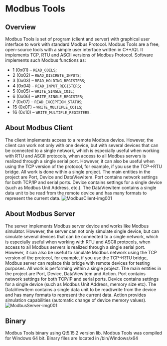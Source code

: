 # Modbus Tools

## Overview

Modbus Tools is set of program (client and server) with graphical user interface to work with standard Modbus Protocol. Modbus Tools are a free, open-source  tools with a simple user interface written in C++/Qt. It implements TCP, RTU and ASCII versions of Modbus Protocol.
Software implements such Modbus functions as:
* 1  (0x01) – `READ_COILS`;
* 2  (0x02) – `READ_DISCRETE_INPUTS`;
* 3  (0x03) – `READ_HOLDING_REGISTERS`;
* 4  (0x04) – `READ_INPUT_REGISTERS`;
* 5  (0x05) – `WRITE_SINGLE_COIL`;
* 6  (0x06) – `WRITE_SINGLE_REGISTER`;
* 7  (0x07) – `READ_EXCEPTION_STATUS`;
* 15 (0x0F) – `WRITE_MULTIPLE_COILS`;
* 16 (0x10) – `WRITE_MULTIPLE_REGISTERS`.

## About Modbus Client

The client implements access to a remote Modbus device. However, the client can work not only with one device, but with several devices that can be connected to a single network, which is especially useful when working with RTU and ASCII protocols, when access to all Modbus servers is realized through a single serial port. However, it can also be useful when using the TCP version of the protocol, for example, if you use the TCP->RTU bridge.
All work is done within a single project. The main entities in the project are Port, Device and DataViewItem. Port contains network settings for both TCP/IP and serial ports. Device contains settings for a single device (such as Modbus Unit Address, etc.).  The DataViewItem contains a single data unit to be read from the remote device and has many formats to represent the current data.
![ModbusClient-img001](https://github.com/serhmarch/ModbusTools/assets/10882627/93fccbad-3eca-415f-8454-c0e8cd890d51)

## About Modbus Server

The server implements Modbus server device and works like Modbus simulator. However, the server can  not only simulate single device, but can simulate several devices that can be connected to a single network, which is especially useful when working with RTU and ASCII protocols, when access to all Modbus servers is realized through a single serial port. However, it can also be useful to simulate Modbus network using the TCP version of the protocol, for example, if you use the TCP->RTU bridge, Modbus server can replace this bridge with remote devices for testing purposes.
All work is performing within a single project. The main entities in the project are Port, Device, DataViewItem and Action. Port contains network settings for both TCP/IP and serial ports. Device contains settings for a single device (such as Modbus Unit Address, memory size etc).  The DataViewItem contains a single data unit to be read/write from the device and has many formats to represent the current data. Action provides simulation capabilities (automatic change of device memory values).
![ModbusServer-img001](https://github.com/serhmarch/ModbusTools/assets/10882627/e53d9d87-1b77-4f8c-9ad9-1b4c967219c7)

## Binary

Modbus Tools binary using Qt5.15.2 version lib. 
Modbus Tools was compiled for Windows 64 bit.
Binary files are located in <root>/bin/Windows/x64
